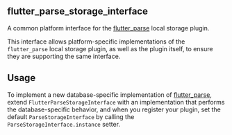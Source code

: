 ## flutter_parse_storage_interface

A common platform interface for the [flutter_parse](https://pub.dev/packages/flutter_parse) local storage plugin.

This interface allows platform-specific implementations of the `flutter_parse` local storage plugin, as well as the plugin itself, to ensure they are supporting the same interface.

## Usage

To implement a new database-specific implementation of [flutter_parse](https://pub.dev/packages/flutter_parse), extend `FlutterParseStorageInterface` with an implementation that performs the database-specific behavior, and when you register your plugin, set the default `ParseStorageInterface` by calling the `ParseStorageInterface.instance` setter.
